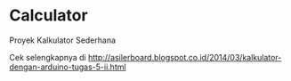 # Calculator
Proyek Kalkulator Sederhana

Cek selengkapnya di http://asilerboard.blogspot.co.id/2014/03/kalkulator-dengan-arduino-tugas-5-ii.html
